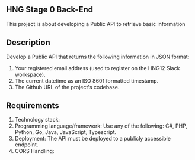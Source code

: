 ## HNG Stage 0 Back-End

This project is about developing a Public API to retrieve basic information

## Description

Develop a Public API that returns the following information in JSON format:
1. Your registered email address (used to register on the HNG12 Slack workspace).
2. The current datetime as an ISO 8601 formatted timestamp.
3. The Github URL of the project's codebase.

## Requirements
1. Technology stack:
2. Programming language/framework: Use any of the following: C#, PHP, Python, Go, Java, JavaScript, Typescript.
3. Deployment: The API must be deployed to a publicly accessible endpoint.
4. CORS Handling:
